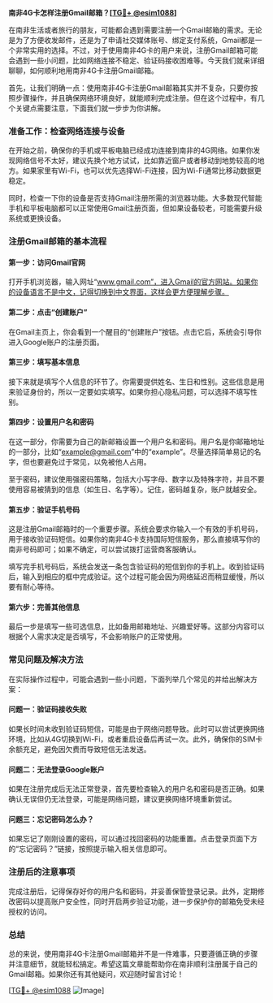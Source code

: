 **南非4G卡怎样注册Gmail邮箱？[[TG💪+ @esim1088](https://t.me/s/esim1088)]**

在南非生活或者旅行的朋友，可能都会遇到需要注册一个Gmail邮箱的需求。无论是为了方便收发邮件，还是为了申请社交媒体账号、绑定支付系统，Gmail都是一个非常实用的选择。不过，对于使用南非4G卡的用户来说，注册Gmail邮箱可能会遇到一些小问题，比如网络连接不稳定、验证码接收困难等。今天我们就来详细聊聊，如何顺利地用南非4G卡注册Gmail邮箱。

首先，让我们明确一点：使用南非4G卡注册Gmail邮箱其实并不复杂，只要你按照步骤操作，并且确保网络环境良好，就能顺利完成注册。但在这个过程中，有几个关键点需要注意，下面我们就一步步为你讲解。

### **准备工作：检查网络连接与设备**

在开始之前，确保你的手机或平板电脑已经成功连接到南非的4G网络。如果你发现网络信号不太好，建议先换个地方试试，比如靠近窗户或者移动到地势较高的地方。如果家里有Wi-Fi，也可以优先选择Wi-Fi连接，因为Wi-Fi通常比移动数据更稳定。

同时，检查一下你的设备是否支持Gmail注册所需的浏览器功能。大多数现代智能手机和平板电脑都可以正常使用Gmail注册页面，但如果设备较老，可能需要升级系统或更换设备。

### **注册Gmail邮箱的基本流程**

#### **第一步：访问Gmail官网**

打开手机浏览器，输入网址“www.gmail.com”，进入Gmail的官方网站。如果你的设备语言不是中文，记得切换到中文界面，这样会更方便理解步骤。

#### **第二步：点击“创建账户”**

在Gmail主页上，你会看到一个醒目的“创建账户”按钮。点击它后，系统会引导你进入Google账户的注册页面。

#### **第三步：填写基本信息**

接下来就是填写个人信息的环节了。你需要提供姓名、生日和性别。这些信息是用来验证身份的，所以一定要如实填写。如果你担心隐私问题，可以选择不填写性别。

#### **第四步：设置用户名和密码**

在这一部分，你需要为自己的新邮箱设置一个用户名和密码。用户名是你邮箱地址的一部分，比如“example@gmail.com”中的“example”。尽量选择简单易记的名字，但也要避免过于常见，以免被他人占用。

至于密码，建议使用强密码策略，包括大小写字母、数字以及特殊字符，并且不要使用容易被猜到的信息（如生日、名字等）。记住，密码越复杂，账户就越安全。

#### **第五步：验证手机号码**

这是注册Gmail邮箱时的一个重要步骤。系统会要求你输入一个有效的手机号码，用于接收验证码短信。如果你的南非4G卡支持国际短信服务，那么直接填写你的南非号码即可；如果不确定，可以尝试拨打运营商客服确认。

填写完手机号码后，系统会发送一条包含验证码的短信到你的手机上。收到验证码后，输入到相应的框中完成验证。这个过程可能会因为网络延迟而稍显缓慢，所以要有耐心等待。

#### **第六步：完善其他信息**

最后一步是填写一些可选信息，比如备用邮箱地址、兴趣爱好等。这部分内容可以根据个人需求决定是否填写，不会影响账户的正常使用。

### **常见问题及解决方法**

在实际操作过程中，可能会遇到一些小问题，下面列举几个常见的并给出解决方案：

#### **问题一：验证码接收失败**

如果长时间未收到验证码短信，可能是由于网络问题导致。此时可以尝试更换网络环境，比如从4G切换到Wi-Fi，或者重启设备后再试一次。此外，确保你的SIM卡余额充足，避免因欠费而导致短信无法发送。

#### **问题二：无法登录Google账户**

如果在注册完成后无法正常登录，首先要检查输入的用户名和密码是否正确。如果确认无误但仍无法登录，可能是网络问题，建议更换网络环境重新尝试。

#### **问题三：忘记密码怎么办？**

如果忘记了刚刚设置的密码，可以通过找回密码的功能重置。点击登录页面下方的“忘记密码？”链接，按照提示输入相关信息即可。

### **注册后的注意事项**

完成注册后，记得保存好你的用户名和密码，并妥善保管登录记录。此外，定期修改密码以提高账户安全性，同时开启两步验证功能，进一步保护你的邮箱免受未经授权的访问。

### **总结**

总的来说，使用南非4G卡注册Gmail邮箱并不是一件难事，只要遵循正确的步骤并注意细节，就能轻松搞定。希望这篇文章能帮助你在南非顺利注册属于自己的Gmail邮箱。如果你还有其他疑问，欢迎随时留言讨论！

[[TG💪+ @esim1088](https://t.me/s/esim1088) ![Image](https://i.postimg.cc/4NQfJmqS/Snipaste-2025-05-13-00-14-12.png)]